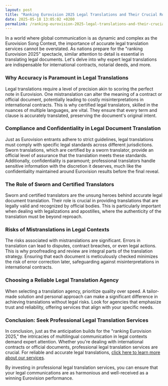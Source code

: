 ```yaml
---
layout: post
title: "Ranking Eurovision 2025 Legal Translations and Their Crucial Role in Global Communication"
date: 2025-05-18 13:05:02 +0200
permalink: /ranking-eurovision-2025-legal-translations-and-their-crucial-role-in-global-communication/
---
```



In a world where global communication is as dynamic and complex as the Eurovision Song Contest, the importance of accurate legal translation services cannot be overstated. As nations prepare for the "ranking Eurovision 2025" spectacle, similar attention to detail is essential in translating legal documents. Let's delve into why expert legal translations are indispensable for international contracts, notarial deeds, and more.

### Why Accuracy is Paramount in Legal Translations

Legal translations require a level of precision akin to scoring the perfect note in Eurovision. One mistranslation can alter the meaning of a contract or official document, potentially leading to costly misinterpretations in international contracts. This is why certified legal translators, skilled in the nuances of multiple languages, are vital. They ensure that every term and clause is accurately translated, preserving the document's original intent.

### Compliance and Confidentiality in Legal Document Translation

Just as Eurovision entrants adhere to strict guidelines, legal translations must comply with specific legal standards across different jurisdictions. Sworn translations, which are certified by a sworn translator, provide an official level of assurance that the translation meets these standards. Additionally, confidentiality is paramount; professional translators handle sensitive information with the discretion it deserves, much like the confidentiality maintained around Eurovision results before the final reveal.

### The Role of Sworn and Certified Translators

Sworn and certified translators are the unsung heroes behind accurate legal document translation. Their role is crucial in providing translations that are legally valid and recognized by official bodies. This is particularly important when dealing with legalizations and apostilles, where the authenticity of the translation must be beyond reproach.

### Risks of Mistranslations in Legal Contexts

The risks associated with mistranslations are significant. Errors in translation can lead to disputes, contract breaches, or even legal actions. This is why proofreading and review are integral parts of the translation strategy. Ensuring that each document is meticulously checked minimizes the risk of error correction later, safeguarding against misinterpretations in international contracts.

### Choosing a Reliable Legal Translation Agency

When selecting a translation agency, prioritize quality over speed. A tailor-made solution and personal approach can make a significant difference in achieving translations without legal risks. Look for agencies that emphasize trust and reliability, offering services that align with your specific needs.

### Conclusion: Seek Professional Legal Translation Services

In conclusion, just as the anticipation builds for the "ranking Eurovision 2025," the intricacies of multilingual communication in legal contexts demand expert attention. Whether you're dealing with international contracts or official documents, professional legal translation services are crucial. For reliable and accurate legal translations, [click here to learn more about our services](https://www.legaltranslations.be/).

By investing in professional legal translation services, you can ensure that your legal communications are as harmonious and well-received as a winning Eurovision performance.